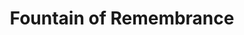 ---
pid: PT338
title: Fountain of Remembrance
location_transcription: Delaware River/ Penn Treaty Park
zipcode: '19142'
outside_phl: 
neighborhood: Elmwood,Southwest Philadelphia
age: '17'
age_range: 13-19
instagram: 
image_file_name: PT_338.jpg
proposal_transcription: Soldiers shooting up from every war that America on a fountain
  in the middle of the Delaware River.
topic: Armed Forces,Politics,Violence
topic_summary: 0, 0, 0
type: Sculpture Statue
keywords_other: 
credit: 
image_labels: 
twitter: 
facebook: 
permalink: "/monuments/pt338/"
layout: item-page
---